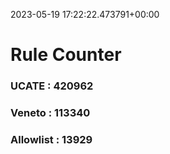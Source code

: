 2023-05-19 17:22:22.473791+00:00
# Rule Counter 
 ### UCATE : 420962

 ### Veneto : 113340

 ### Allowlist : 13929